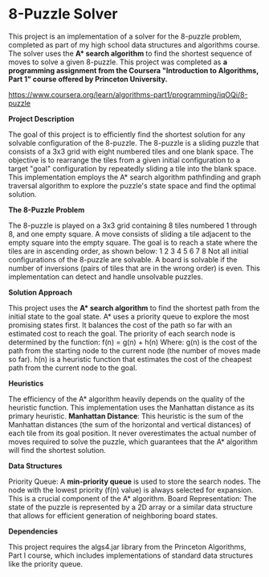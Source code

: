 8-Puzzle Solver
===============

This project is an implementation of a solver for the 8-puzzle problem, completed as part of my high school data structures and algorithms course. The solver uses the __A* search algorithm__ to find the shortest sequence of moves to solve a given 8-puzzle. This project was completed as __a programming assignment from the Coursera "Introduction to Algorithms, Part 1" course offered by Princeton University.__

https://www.coursera.org/learn/algorithms-part1/programming/iqOQi/8-puzzle

**Project Description**

The goal of this project is to efficiently find the shortest solution for any solvable configuration of the 8-puzzle. The 8-puzzle is a sliding puzzle that consists of a 3x3 grid with eight numbered tiles and one blank space. The objective is to rearrange the tiles from a given initial configuration to a target "goal" configuration by repeatedly sliding a tile into the blank space.
This implementation employs the A* search algorithm pathfinding and graph traversal algorithm to explore the puzzle's state space and find the optimal solution.

**The 8-Puzzle Problem**

The 8-puzzle is played on a 3x3 grid containing 8 tiles numbered 1 through 8, and one empty square. A move consists of sliding a tile adjacent to the empty square into the empty square. The goal is to reach a state where the tiles are in ascending order, as shown below:
1 2 3
4 5 6
7 8
Not all initial configurations of the 8-puzzle are solvable. A board is solvable if the number of inversions (pairs of tiles that are in the wrong order) is even. This implementation can detect and handle unsolvable puzzles.

**Solution Approach**

This project uses the __A* search algorithm__ to find the shortest path from the initial state to the goal state. A* uses a priority queue to explore the most promising states first. It balances the cost of the path so far with an estimated cost to reach the goal.
The priority of each search node is determined by the function:
f(n) = g(n) + h(n)
Where:
g(n) is the cost of the path from the starting node to the current node (the number of moves made so far).
h(n) is a heuristic function that estimates the cost of the cheapest path from the current node to the goal.

**Heuristics**

The efficiency of the A* algorithm heavily depends on the quality of the heuristic function. This implementation uses the Manhattan distance as its primary heuristic.
**Manhattan Distance**: This heuristic is the sum of the Manhattan distances (the sum of the horizontal and vertical distances) of each tile from its goal position. It never overestimates the actual number of moves required to solve the puzzle, which guarantees that the A* algorithm will find the shortest solution.

**Data Structures**

Priority Queue: A **min-priority queue** is used to store the search nodes. The node with the lowest priority (f(n) value) is always selected for expansion. This is a crucial component of the A* algorithm.
Board Representation: The state of the puzzle is represented by a 2D array or a similar data structure that allows for efficient generation of neighboring board states.

**Dependencies**

This project requires the algs4.jar library from the Princeton Algorithms, Part I course, which includes implementations of standard data structures like the priority queue.
